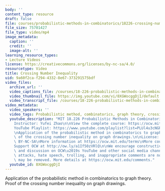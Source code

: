 ```yaml
---
body: ''
content_type: resource
draft: false
file: courses/probabilistic-methods-in-combinatorics/18226-crossing-number-inequality_360p_16_9.mp4
file_size: 75701427
file_type: video/mp4
image_metadata:
  caption: ''
  credit: ''
  image-alt: ''
learning_resource_types:
- Lecture Videos
license: https://creativecommons.org/licenses/by-nc-sa/4.0/
resourcetype: Video
title: Crossing Number Inequality
uid: 9a60f2ca-f294-4332-8e67-373291575bdf
video_files:
  archive_url: ''
  video_captions_file: /courses/18-226-probabilistic-methods-in-combinatorics-fall-2022/13XrMDZTlcpyDEspTaOyTiE1OTyPJsCAh_transcript.webvtt
  video_thumbnail_file: https://img.youtube.com/vi/8XGWocggDjI/default.jpg
  video_transcript_file: /courses/18-226-probabilistic-methods-in-combinatorics-fall-2022/13XrMDZTlcpyDEspTaOyTiE1OTyPJsCAh_transcript.pdf
video_metadata:
  video_speakers: ''
  video_tags: Probabilistic method, combinatorics, graph theory, crossing number inequality
  youtube_description: "MIT 18.226 Probabilistic Methods in Combinatorics, Fall 2024\n\
    Instructor: Yufei Zhao\n\nView the complete course: https://ocw.mit.edu/courses/18-226-probabilistic-methods-in-combinatorics-fall-2022/\n\
    YouTube Playlist: https://www.youtube.com/playlist?list=PLUl4u3cNGP61cYB5ymvFiEbIb-wWHfaqO\n\
    \nApplication of the probabilistic method in combinatorics to graph theory. Proof\
    \ of the crossing number inequality on graph drawings.\n\nLicense: Creative Commons\
    \ BY-NC-SA\nMore information at https://ocw.mit.edu/terms\nMore courses at https://ocw.mit.edu\n\
    Support OCW at http://ow.ly/a1If50zVRlQ\n\nWe encourage constructive comments\
    \ and discussion on OCW\u2019s YouTube and other social media channels. Personal\
    \ attacks, hate speech, trolling, and inappropriate comments are not allowed and\
    \ may be removed. More details at https://ocw.mit.edu/comments."
  youtube_id: 8XGWocggDjI
---
```

Application of the probabilistic method in combinatorics to graph theory. Proof of the crossing number inequality on graph drawings.